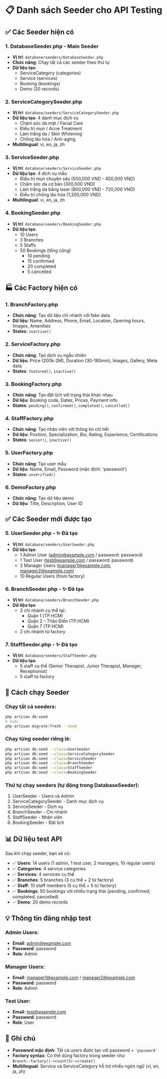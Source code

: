 # 📋 Danh sách Seeder cho API Testing

## ✅ Các Seeder hiện có

### 1. **DatabaseSeeder.php** - Main Seeder
- **Vị trí**: `database/seeders/DatabaseSeeder.php`
- **Chức năng**: Chạy tất cả các seeder theo thứ tự
- **Dữ liệu tạo**:
  - ServiceCategory (categories)
  - Service (services)  
  - Booking (bookings)
  - Demo (20 records)

### 2. **ServiceCategorySeeder.php**
- **Vị trí**: `database/seeders/ServiceCategorySeeder.php`
- **Dữ liệu tạo**: 4 danh mục dịch vụ
  - Chăm sóc da mặt / Facial Care
  - Điều trị mụn / Acne Treatment
  - Làm trắng da / Skin Whitening
  - Chống lão hóa / Anti-aging
- **Multilingual**: vi, en, ja, zh

### 3. **ServiceSeeder.php**
- **Vị trí**: `database/seeders/ServiceSeeder.php`
- **Dữ liệu tạo**: 4 dịch vụ mẫu
  - Điều trị mụn chuyên sâu (500,000 VND - 450,000 VND)
  - Chăm sóc da cơ bản (300,000 VND)
  - Làm trắng da bằng laser (800,000 VND - 720,000 VND)
  - Điều trị chống lão hóa (1,200,000 VND)
- **Multilingual**: vi, en, ja, zh

### 4. **BookingSeeder.php**
- **Vị trí**: `database/seeders/BookingSeeder.php`
- **Dữ liệu tạo**:
  - 10 Users
  - 3 Branches
  - 5 Staffs
  - 50 Bookings (tổng cộng)
    - 10 pending
    - 15 confirmed
    - 20 completed
    - 5 cancelled

## 🏭 Các Factory hiện có

### 1. **BranchFactory.php**
- **Chức năng**: Tạo dữ liệu chi nhánh với fake data
- **Dữ liệu**: Name, Address, Phone, Email, Location, Opening hours, Images, Amenities
- **States**: `inactive()`

### 2. **ServiceFactory.php**
- **Chức năng**: Tạo dịch vụ ngẫu nhiên
- **Dữ liệu**: Price (200k-2M), Duration (30-180min), Images, Gallery, Meta data
- **States**: `featured()`, `inactive()`

### 3. **BookingFactory.php**
- **Chức năng**: Tạo đặt lịch với trạng thái khác nhau
- **Dữ liệu**: Booking code, Dates, Prices, Payment info
- **States**: `pending()`, `confirmed()`, `completed()`, `cancelled()`

### 4. **StaffFactory.php**
- **Chức năng**: Tạo nhân viên với thông tin chi tiết
- **Dữ liệu**: Position, Specialization, Bio, Rating, Experience, Certifications
- **States**: `senior()`, `inactive()`

### 5. **UserFactory.php**
- **Chức năng**: Tạo user mẫu
- **Dữ liệu**: Name, Email, Password (mặc định: 'password')
- **States**: `unverified()`

### 6. **DemoFactory.php**
- **Chức năng**: Tạo dữ liệu demo
- **Dữ liệu**: Title, Description, User ID

## ✅ Các Seeder mới được tạo

### 5. **UserSeeder.php** - ✨ Đã tạo
- **Vị trí**: `database/seeders/UserSeeder.php`
- **Dữ liệu tạo**:
  - 1 Admin User (admin@example.com / password: password)
  - 1 Test User (test@example.com / password: password)
  - 2 Manager Users (manager1@example.com, manager2@example.com)
  - 10 Regular Users (from factory)

### 6. **BranchSeeder.php** - ✨ Đã tạo
- **Vị trí**: `database/seeders/BranchSeeder.php`
- **Dữ liệu tạo**:
  - 3 chi nhánh cụ thể tại:
    - Quận 1 (TP.HCM)
    - Quận 2 - Thảo Điền (TP.HCM)
    - Quận 7 (TP.HCM)
  - 2 chi nhánh từ factory

### 7. **StaffSeeder.php** - ✨ Đã tạo
- **Vị trí**: `database/seeders/StaffSeeder.php`
- **Dữ liệu tạo**:
  - 5 staff cụ thể (Senior Therapist, Junior Therapist, Manager, Receptionist)
  - 5 staff từ factory

## 🚀 Cách chạy Seeder

### Chạy tất cả seeders:
```bash
php artisan db:seed
# hoặc
php artisan migrate:fresh --seed
```

### Chạy từng seeder riêng lẻ:
```bash
php artisan db:seed --class=UserSeeder
php artisan db:seed --class=ServiceCategorySeeder
php artisan db:seed --class=ServiceSeeder
php artisan db:seed --class=BranchSeeder
php artisan db:seed --class=StaffSeeder
php artisan db:seed --class=BookingSeeder
```

### Thứ tự chạy seeders (tự động trong DatabaseSeeder):
1. UserSeeder - Users và Admin
2. ServiceCategorySeeder - Danh mục dịch vụ
3. ServiceSeeder - Dịch vụ
4. BranchSeeder - Chi nhánh
5. StaffSeeder - Nhân viên
6. BookingSeeder - Đặt lịch

## 📊 Dữ liệu test API

Sau khi chạy seeder, bạn sẽ có:
- ✅ **Users**: 14 users (1 admin, 1 test user, 2 managers, 10 regular users)
- ✅ **Categories**: 4 service categories
- ✅ **Services**: 4 services cụ thể
- ✅ **Branches**: 5 branches (3 cụ thể + 2 từ factory)
- ✅ **Staff**: 10 staff members (5 cụ thể + 5 từ factory)
- ✅ **Bookings**: 50 bookings với nhiều trạng thái (pending, confirmed, completed, cancelled)
- ✅ **Demo**: 20 demo records

## 💡 Thông tin đăng nhập test

### Admin Users:
- **Email**: admin@example.com
- **Password**: password
- **Role**: Admin

### Manager Users:
- **Email**: manager1@example.com / manager2@example.com
- **Password**: password
- **Role**: Admin

### Test User:
- **Email**: test@example.com
- **Password**: password
- **Role**: User

## 📝 Ghi chú

- **Password mặc định**: Tất cả users được tạo với password = `'password'`
- **Factory syntax**: Có thể dùng factory trong seeder như `Branch::factory()->count(5)->create()`
- **Multilingual**: Service và ServiceCategory hỗ trợ nhiều ngôn ngữ (vi, en, ja, zh)

